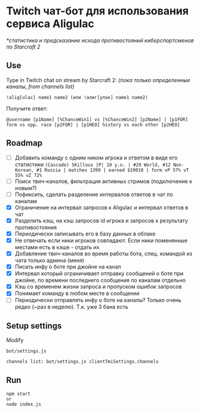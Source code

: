 # Twitch чат-бот для использования сервиса Aligulac

_\*статистика и предсказание исхода противостояний киберспортсменов по Starcraft 2_

## Use

Type in Twitch chat on stream by Starcraft 2: _(пока только определенные каналы, from channels list)_

`!alig[ulac] name1 name2 (или !алиг[улак] name1 name2)`

Получите ответ:

`@username [p1Name] [%ChanceWin1] vs [%ChanceWin2] [p2Name] | [p1FOR] form vs opp. race [p2FOR] | [p1HEO] history vs each other [p2HEO]`

## Roadmap

-   [ ] Добавить команду с одним ником игрока и ответом в виде его статистики
        `(Cascade) SKillous |P| 19 y.o. | #29 World, #12 Non-Korean, #1 Russia | matches 1399 | earned $19010 | form vP 57% vT 55% vZ 72%`
-   [ ] Поиск твич-каналов, фильтрация активных стримов (подключение к новым?)
-   [ ] Пофиксить, сделать разделение интервалов ответов в чат по каналам
-   [x] Ограничение на интервал запросов к Aligulac и интервал ответов в чат
-   [x] Разделить кэш, на кэш запросов id игрока и запросов к результату противостояния
-   [x] Периодически записывать его в базу данных в облаке
-   [x] Не отвечать если ники игроков совпадают. Если ники поменянные местами есть в кэше - отдать их
-   [x] Добавление твич-каналов во время работы бота, спец. командой из чата только админа (меня)
-   [x] Писать инфу о боте при джойне на канал
-   [x] Интервал который ограничивает отправку сообщений о боте при джойне, по времени последнего сообщения по каналам отдельно
-   [x] Кэш со временем жизни запроса и пропуском ошибок запросов
-   [x] Понимает команду в любом месте в сообщении
-   [ ] Периодически отправлять инфу о боте на каналы? Только очень редко (~раз в неделю). Т.к. уже 3 бана есть

## Setup settings

Modify

```
bot/settings.js

channels list: bot/settings.js clientTmiSettings.channels
```

## Run

```
npm start
or
node index.js
```
